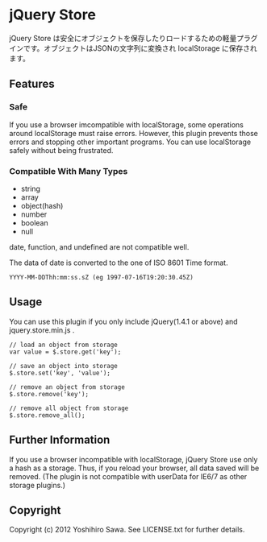 # jQuery Store

jQuery Store は安全にオブジェクトを保存したりロードするための軽量プラグインです。オブジェクトはJSONの文字列に変換され localStorage に保存されます。


## Features

### Safe

If you use a browser imcompatible with localStorage, some operations around localStorage must raise errors. However, this plugin prevents those errors and stopping other important programs. You can use localStorage safely without being frustrated.

### Compatible With Many Types

* string
* array
* object(hash)
* number
* boolean
* null

date, function, and undefined are not compatible well.

The data of date is converted to the one of ISO 8601 Time format.

    YYYY-MM-DDThh:mm:ss.sZ (eg 1997-07-16T19:20:30.45Z)


## Usage

You can use this plugin if you only include jQuery(1.4.1 or above) and jquery.store.min.js .

    // load an object from storage
    var value = $.store.get('key');

    // save an object into storage
    $.store.set('key', 'value');

    // remove an object from storage
    $.store.remove('key');

    // remove all object from storage
    $.store.remove_all();


## Further Information

If you use a browser incompatible with localStorage, jQuery Store use only a hash as a storage. Thus, if you reload your browser, all data saved will be removed. (The plugin is not compatible with userData for IE6/7 as other storage plugins.)


## Copyright

Copyright (c) 2012 Yoshihiro Sawa. See LICENSE.txt for further details.
